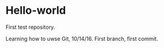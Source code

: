 # Hello-world
First test repository.

Learning how to uwse Git, 10/14/16. First branch, first commit.
